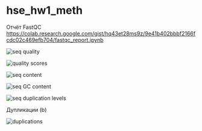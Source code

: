 # hse_hw1_meth


Отчёт FastQC
  https://colab.research.google.com/gist/hq43et28ms9z/9e41b402bbbf2166fcdc02c469efb704/fastqc_report.ipynb
  
  
  ![seq quality](https://user-images.githubusercontent.com/91056319/154861527-959fe3ee-d89a-464a-9ed1-5998e2989eb0.JPG)

  
  ![quality scores](https://user-images.githubusercontent.com/91056319/154861536-0b54def8-b9e2-4153-b5e6-c9705f904e08.JPG)

  
  ![seq content](https://user-images.githubusercontent.com/91056319/154861538-acffa87f-a231-4020-ac0d-7e7ae2064218.JPG)

  
  ![seq GC content](https://user-images.githubusercontent.com/91056319/154861545-43c1cbb4-cc27-483e-8597-176acaab669d.JPG)

  
  ![seq duplication levels](https://user-images.githubusercontent.com/91056319/154861556-120b142d-3d8c-41a2-b380-c0f909d587ca.JPG)
  
  
  Дупликации (b)
  

  ![duplications](https://user-images.githubusercontent.com/91056319/154908106-d3ea6305-e25b-42aa-96a7-fa94099018a7.JPG)

  
  
 
  
  
  
  
  
  
  
  
  
  
